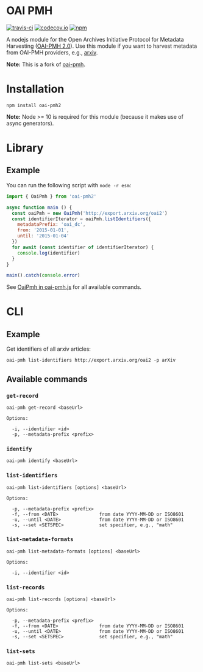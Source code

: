 # OAI PMH
[![travis-ci](https://travis-ci.org/virtueme/oai-pmh.svg?branch=master)](https://travis-ci.org/virtueme/oai-pmh)
[![codecov.io](https://codecov.io/github/virtueme/oai-pmh/coverage.svg?branch=master)](https://codecov.io/github/virtueme/oai-pmh?branch=master)
[![npm](https://img.shields.io/npm/v/oai-pmh2.svg)](https://www.npmjs.com/package/oai-pmh2)

A nodejs module for the Open Archives Initiative Protocol for Metadata Harvesting ([OAI-PMH 2.0](http://www.openarchives.org/OAI/openarchivesprotocol.html)). Use this module if you want to harvest metadata from OAI-PMH providers, e.g., [arxiv](http://arxiv.org/).

**Note:** This is a fork of [oai-pmh](https://github.com/paperhive/oai-pmh).

# Installation
```
npm install oai-pmh2
```

**Note:** Node >= 10 is required for this module (because it makes use of async generators).

# Library

## Example

You can run the following script with `node -r esm`:

```javascript
import { OaiPmh } from 'oai-pmh2'

async function main () {
  const oaiPmh = new OaiPmh('http://export.arxiv.org/oai2')
  const identifierIterator = oaiPmh.listIdentifiers({
    metadataPrefix: 'oai_dc',
    from: '2015-01-01',
    until: '2015-01-04'
  })
  for await (const identifier of identifierIterator) {
    console.log(identifier)
  }
}

main().catch(console.error)
```

See [OaiPmh in oai-pmh.js](https://github.com/virtueme/oai-pmh/blob/master/src/oai-pmh.js)
for all available commands.


# CLI

## Example
Get identifiers of all arxiv articles:
```
oai-pmh list-identifiers http://export.arxiv.org/oai2 -p arXiv
```
## Available commands

### `get-record`

```
oai-pmh get-record <baseUrl>

Options:

  -i, --identifier <id>
  -p, --metadata-prefix <prefix>
```

### `identify`

```
oai-pmh identify <baseUrl>
```

### `list-identifiers`

```
oai-pmh list-identifiers [options] <baseUrl>

Options:

  -p, --metadata-prefix <prefix>
  -f, --from <DATE>               from date YYYY-MM-DD or ISO8601
  -u, --until <DATE>              from date YYYY-MM-DD or ISO8601
  -s, --set <SETSPEC>             set specifier, e.g., "math"
```

### `list-metadata-formats`

```
oai-pmh list-metadata-formats [options] <baseUrl>

Options:

  -i, --identifier <id>
```

### `list-records`

```
oai-pmh list-records [options] <baseUrl>

Options:

  -p, --metadata-prefix <prefix>
  -f, --from <DATE>               from date YYYY-MM-DD or ISO8601
  -u, --until <DATE>              from date YYYY-MM-DD or ISO8601
  -s, --set <SETSPEC>             set specifier, e.g., "math"
```

### `list-sets`

```
oai-pmh list-sets <baseUrl>
```
